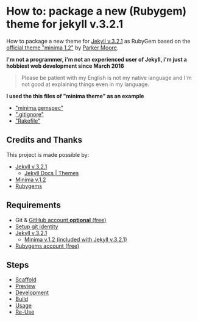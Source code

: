 # How to: package a new (Rubygem) theme for jekyll v.3.2.1

How to package a new theme for [Jekyll v.3.2.1](http://jekyllrb.com) as RubyGem
based on the [official theme "minima 1.2"](https://github.com/jekyll/minima) by
[Parker Moore](https://github.com/parkr).

**I'm not a programmer, i'm not an experienced user of Jekyll, i'm just a
hobbiest web development since March 2016**

> Please be patient with my English is not my native language and I'm not good
> at explaining things even in my language.

**I used the this files of "minima theme" as an example**

* ["minima.gemspec"](https://github.com/jekyll/minima/blob/master/minima.gemspec)
* [".gitignore"](https://github.com/jekyll/minima/blob/master/.gitignore)
* ["Rakefile"](https://github.com/jekyll/minima/blob/master/Rakefile)

## Credits and Thanks

This project is made possible by:

* [Jekyll v.3.2.1](http://jekyllrb.com)
  * [Jekyll Docs | Themes](http://jekyllrb.com/docs/themes/)
* [Minima v.1.2](https://github.com/jekyll/minima)
* [Rubygems](https://rubygems.org)


## Requirements

* Git & [GitHub account **optional** (free)](https://github.com/join?source=header-home)
* [Setup git identity](https://git-scm.com/book/en/v2/Getting-Started-First-Time-Git-Setup#Your-Identity)
* [Jekyll v.3.2.1](http://jekyllrb.com/docs/installation/)
  * [Minima v.1.2 (included with Jekyll v.3.2.1)](https://github.com/jekyll/minima)
* [Rubygems account (free)](https://rubygems.org/sign_up)

## Steps

* [Scaffold](https://github.com/StartZeroGnu/gem-themes/wiki/01-Scaffold)
* [Preview](https://github.com/StartZeroGnu/gem-themes/wiki/02-Preview)
* [Development](https://github.com/StartZeroGnu/gem-themes/wiki/03-Development)
* [Build](https://github.com/StartZeroGnu/gem-themes/wiki/04-Build)
* [Usage](https://github.com/StartZeroGnu/gem-themes/wiki/05-Usage)
* [Re-Use](https://github.com/StartZeroGnu/gem-themes/wiki/06-Re-Use)
